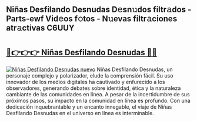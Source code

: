 ## Niñas Desfilando Desnudas D𝚎sn𝚞dos filtr𝚊dos - Parts-ewf Vid𝚎os f𝚘tos - N𝚞evas filtr𝚊ciones atr𝚊ctivas C6UUY

# <h2><a href="http://mb701u.tromn.icu/?c=Ni%c3%b1as+Desfilando+Desnudas">🔗👉👉👉 Niñas Desfilando Desnudas 🔗🔗</a></h2>

[![Niñas Desfilando Desnudas nuevo](https://i.imgur.com/pEAQMta.gif)](http://mb701u.tromn.icu/?c=Ni%c3%b1as+Desfilando+Desnudas)
Niñas Desfilando Desnudas, un personaje complejo y polarizador, elude la comprensión fácil. Su uso innovador de los medios digitales ha cautivado y enfurecido a los observadores, generando debates sobre identidad, ética y la naturaleza cambiante de las comunidades en línea. A pesar de la incertidumbre de sus próximos pasos, su impacto en la comunidad en línea es profundo. Con una dedicación inquebrantable y un encanto innegable, el viaje de Niñas Desfilando Desnudas en el universo en línea es interminable.
